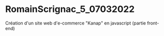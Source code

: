 # RomainScrignac_5_07032022
Création d'un site web d'e-commerce "Kanap" en javascript (partie front-end)
